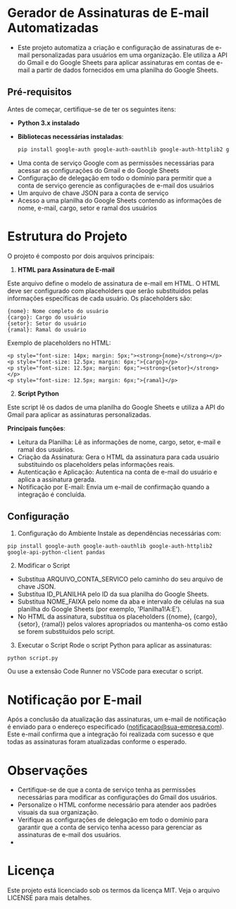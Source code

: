 # Gerador de Assinaturas de E-mail Automatizadas

+ Este projeto automatiza a criação e configuração de assinaturas de e-mail personalizadas para usuários em uma organização. Ele utiliza a API do Gmail e do Google Sheets para aplicar assinaturas em contas de e-mail a partir de dados fornecidos em uma planilha do Google Sheets.

## Pré-requisitos

Antes de começar, certifique-se de ter os seguintes itens:

- **Python 3.x instalado**
- **Bibliotecas necessárias instaladas**:

  ```bash
  pip install google-auth google-auth-oauthlib google-auth-httplib2 google-api-python-client pandas

+ Uma conta de serviço Google com as permissões necessárias para acessar as configurações do Gmail e do Google Sheets
+ Configuração de delegação em todo o domínio para permitir que a conta de serviço gerencie as configurações de e-mail dos usuários
+ Um arquivo de chave JSON para a conta de serviço
+ Acesso a uma planilha do Google Sheets contendo as informações de nome, e-mail, cargo, setor e ramal dos usuários

# Estrutura do Projeto

O projeto é composto por dois arquivos principais:


1. **HTML para Assinatura de E-mail**
   
Este arquivo define o modelo de assinatura de e-mail em HTML. O HTML deve ser configurado com placeholders que serão substituídos pelas informações específicas de cada usuário. Os placeholders são:

```
{nome}: Nome completo do usuário
{cargo}: Cargo do usuário
{setor}: Setor do usuário
{ramal}: Ramal do usuário
```

Exemplo de placeholders no HTML:

```
<p style="font-size: 14px; margin: 5px;"><strong>{nome}</strong></p>
<p style="font-size: 12.5px; margin: 6px;">{cargo}</p>
<p style="font-size: 12.5px; margin: 6px;"><strong>{setor}</strong></p>
<p style="font-size: 12.5px; margin: 6px;">{ramal}</p>
```

2. **Script Python**

Este script lê os dados de uma planilha do Google Sheets e utiliza a API do Gmail para aplicar as assinaturas personalizadas.

**Principais funções**:

- Leitura da Planilha: Lê as informações de nome, cargo, setor, e-mail e ramal dos usuários.
- Criação da Assinatura: Gera o HTML da assinatura para cada usuário substituindo os placeholders pelas informações reais.
- Autenticação e Aplicação: Autentica na conta de e-mail do usuário e aplica a assinatura gerada.
- Notificação por E-mail: Envia um e-mail de confirmação quando a integração é concluída.

## Configuração

1. Configuração do Ambiente
Instale as dependências necessárias com:
```
pip install google-auth google-auth-oauthlib google-auth-httplib2 google-api-python-client pandas
```
2. Modificar o Script
- Substitua ARQUIVO_CONTA_SERVICO pelo caminho do seu arquivo de chave JSON.
- Substitua ID_PLANILHA pelo ID da sua planilha do Google Sheets.
- Substitua NOME_FAIXA pelo nome da aba e intervalo de células na sua planilha do Google Sheets (por exemplo, 'Planilha1!A:E').
- No HTML da assinatura, substitua os placeholders ({nome}, {cargo}, {setor}, {ramal}) pelos valores apropriados ou mantenha-os como estão se forem substituídos pelo script.

3. Executar o Script
Rode o script Python para aplicar as assinaturas:

```
python script.py
````

Ou use a extensão Code Runner no VSCode para executar o script.

# Notificação por E-mail

Após a conclusão da atualização das assinaturas, um e-mail de notificação é enviado para o endereço especificado (notificacao@sua-empresa.com). Este e-mail confirma que a integração foi realizada com sucesso e que todas as assinaturas foram atualizadas conforme o esperado.

# Observações
- Certifique-se de que a conta de serviço tenha as permissões necessárias para modificar as configurações do Gmail dos usuários.
- Personalize o HTML conforme necessário para atender aos padrões visuais da sua organização.
- Verifique as configurações de delegação em todo o domínio para garantir que a conta de serviço tenha acesso para gerenciar as assinaturas de e-mail dos usuários.
- 
# Licença
Este projeto está licenciado sob os termos da licença MIT. Veja o arquivo LICENSE para mais detalhes.
